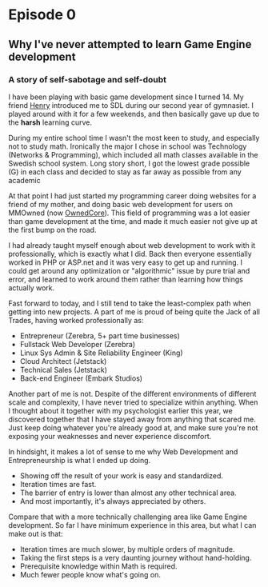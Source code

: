# Episode 0

## Why I've never attempted to learn Game Engine development
### A story of self-sabotage and self-doubt

I have been playing with basic game development since I turned 14. My friend [Henry](https://github.com/karlek) introduced me to SDL during our second year of gymnasiet. I played around with it for a few weekends, and then basically gave up due to the
**harsh** learning curve.

During my entire school time I wasn't the most keen to study, and especially not to study math. Ironically the major I chose in school was Technology (Networks & Programming), which included all math classes available in the Swedish school system. Long story short, I got the lowest grade possible (G) in each class and decided to stay as far away as possible from any academic

At that point I had just started my programming career doing websites for a friend of my mother, and doing basic web development for users on MMOwned (now [OwnedCore](https://ownedcore.com)). This field of programming was a lot easier than game development at the time, and made it much easier not give up at the first bump on the road.

I had already taught myself enough about web development to work with it professionally, which is exactly what I did. Back then everyone essentially worked in PHP or ASP.net and it was very easy to get up and running. I could get around any optimization or "algorithmic" issue by pure trial and error, and learned to work around them rather than learning how things actually work.

Fast forward to today, and I still tend to take the least-complex path when getting into new projects. A part of me is proud of being quite the Jack of all Trades, having worked professionally as:
* Entrepreneur (Zerebra, 5+ part time businesses)
* Fullstack Web Developer (Zerebra)
* Linux Sys Admin & Site Reliability Engineer (King)
* Cloud Architect (Jetstack)
* Technical Sales (Jetstack)
* Back-end Engineer (Embark Studios)

Another part of me is not. Despite of the different environments of different scale and complexity, I have never tried to specialize within anything.
When I thought about it together with my psychologist earlier this year, we discovered together that I have stayed away from anything that scared me. Just keep doing whatever you're already good at, and make sure you're not exposing your weaknesses and never experience discomfort.

In hindsight, it makes a lot of sense to me why Web Development and Entrepreneurship is what I ended up doing.
* Showing off the result of your work is easy and standardized.
* Iteration times are fast.
* The barrier of entry is lower than almost any other technical area.
* And most importantly, it's always appreciated by others.

Compare that with a more technically challenging area like Game Engine development. So far I have minimum experience in this area, but what I can make out is that:
* Iteration times are much slower, by multiple orders of magnitude.
* Taking the first steps is a very daunting journey without hand-holding.
* Prerequisite knowledge within Math is required.
* Much fewer people know what's going on.









